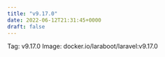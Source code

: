 ```yaml
---
title: "v9.17.0"
date: 2022-06-12T21:31:45+0000
draft: false
---
```


Tag: v9.17.0
Image: docker.io/laraboot/laravel:v9.17.0
